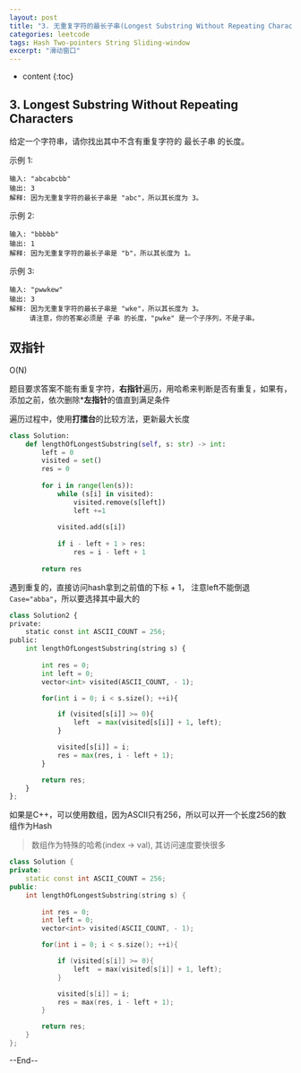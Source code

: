 ```yaml
---
layout: post
title: "3. 无重复字符的最长子串(Longest Substring Without Repeating Characters)"
categories: leetcode
tags: Hash Two-pointers String Sliding-window
excerpt: "滑动窗口"
---
```


* content
{:toc}

## 3. Longest Substring Without Repeating Characters

给定一个字符串，请你找出其中不含有重复字符的 最长子串 的长度。

示例 1:

```
输入: "abcabcbb"
输出: 3 
解释: 因为无重复字符的最长子串是 "abc"，所以其长度为 3。
```

示例 2:
```
输入: "bbbbb"
输出: 1
解释: 因为无重复字符的最长子串是 "b"，所以其长度为 1。
```
示例 3:
```
输入: "pwwkew"
输出: 3
解释: 因为无重复字符的最长子串是 "wke"，所以其长度为 3。
     请注意，你的答案必须是 子串 的长度，"pwke" 是一个子序列，不是子串。
```

## 双指针

O(N)

题目要求答案不能有重复字符，**右指针**遍历，用哈希来判断是否有重复，如果有，添加之前，依次删除***左指针**的值直到满足条件

遍历过程中，使用**打擂台**的比较方法，更新最大长度

```python
class Solution:
    def lengthOfLongestSubstring(self, s: str) -> int:
        left = 0
        visited = set()
        res = 0
        
        for i in range(len(s)):
            while (s[i] in visited):
                visited.remove(s[left])
                left +=1
                
            visited.add(s[i])
            
            if i - left + 1 > res:
                res = i - left + 1
                
        return res
```

遇到重复的，直接访问hash拿到之前值的下标 + 1， 注意left不能倒退```Case="abba"```，所以要选择其中最大的

```python
class Solution2 {
private:
    static const int ASCII_COUNT = 256;
public:
    int lengthOfLongestSubstring(string s) {
        
        int res = 0;
        int left = 0;
        vector<int> visited(ASCII_COUNT, - 1);

        for(int i = 0; i < s.size(); ++i){

            if (visited[s[i]] >= 0){
                left  = max(visited[s[i]] + 1, left);
            }

            visited[s[i]] = i;
            res = max(res, i - left + 1);
        }

        return res;
    }
};
```

如果是C++，可以使用数组，因为ASCII只有256，所以可以开一个长度256的数组作为Hash

> 数组作为特殊的哈希(index -> val), 其访问速度要快很多

```cpp
class Solution {
private:
    static const int ASCII_COUNT = 256;
public:
    int lengthOfLongestSubstring(string s) {
        
        int res = 0;
        int left = 0;
        vector<int> visited(ASCII_COUNT, - 1);

        for(int i = 0; i < s.size(); ++i){

            if (visited[s[i]] >= 0){
                left  = max(visited[s[i]] + 1, left);
            }

            visited[s[i]] = i;
            res = max(res, i - left + 1);
        }

        return res;
    }
};
```

--End--


